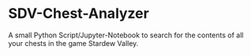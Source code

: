 # SDV-Chest-Analyzer
A small Python Script/Jupyter-Notebook to search for the contents of all your chests in the game Stardew Valley.
